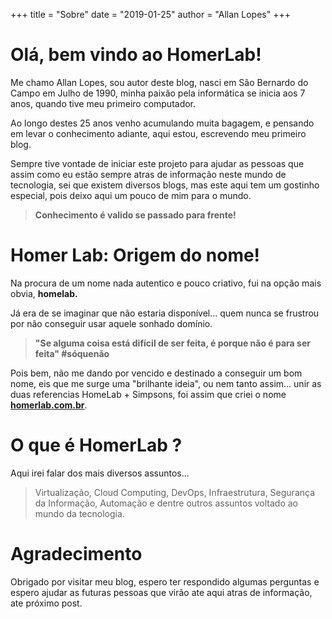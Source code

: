 +++
title = "Sobre"
date = "2019-01-25"
author = "Allan Lopes"
+++

# Olá, bem vindo ao HomerLab!

Me chamo Allan Lopes, sou autor deste blog, nasci em São Bernardo do Campo em Julho de 1990, minha paixão pela informática se inicia aos 7 anos, quando tive meu primeiro computador.

Ao longo destes 25 anos venho acumulando muita bagagem, e pensando em levar o conhecimento adiante, aqui estou, escrevendo meu primeiro blog.

Sempre tive vontade de iniciar este projeto para ajudar as pessoas que assim como eu estão sempre atras de informação neste mundo de tecnologia, sei que existem diversos blogs, mas este aqui tem um gostinho especial, pois deixo aqui um pouco de mim para o mundo.

> **Conhecimento é valido se passado para frente!**

# Homer Lab: Origem do nome!

Na procura de um nome nada autentico e pouco criativo, fui na opção mais obvia, **homelab.**

Já era de se imaginar que não estaria disponível... quem nunca se frustrou por não conseguir usar aquele sonhado domínio.

> **"Se alguma coisa está difícil de ser feita, é porque não é para ser feita" #sóquenão**

Pois bem, não me dando por vencido e destinado a conseguir um bom nome, eis que me surge uma "brilhante ideia", ou nem tanto assim... unir as duas referencias HomeLab + Simpsons, foi assim que criei o nome [**homerlab.com.br**](https://homerlab.com.br/).

# O que é HomerLab ?

Aqui irei falar dos mais diversos assuntos...

> Virtualização, Cloud Computing, DevOps, Infraestrutura, Segurança da Informação, Automação e dentre outros assuntos voltado ao mundo da tecnologia.

# Agradecimento

Obrigado por visitar meu blog, espero ter respondido algumas perguntas e espero ajudar as futuras pessoas que virão ate aqui atras de informação, ate próximo post.
